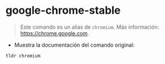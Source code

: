 # google-chrome-stable

> Este comando es un alias de `chromium`.
> Más información: <https://chrome.google.com>.

- Muestra la documentación del comando original:

`tldr chromium`
